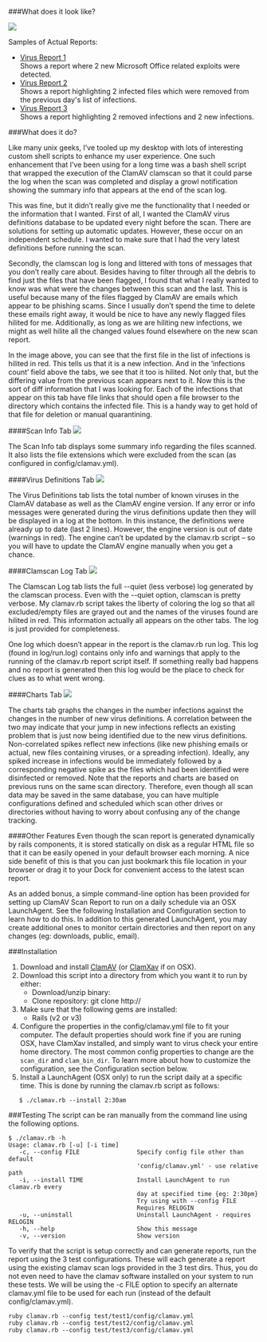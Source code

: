 ###What does it look like?

<img src="/danlynn/ClamAvReport/blob/master/docs/images/ClamAVScanReport-Big.png?raw=true">

Samples of Actual Reports:

* [Virus Report 1](http://danlynn.github.com/ClamAvReport/sample/clamav-2new.html)  
  Shows a report where 2 new Microsoft Office related exploits were detected.
* [Virus Report 2](http://danlynn.github.com/ClamAvReport/sample/clamav-2rem.html)  
  Shows a report highlighting 2 infected files which were removed from the previous day's list of infections.
* [Virus Report 3](http://danlynn.github.com/ClamAvReport/sample/clamav-2new2rem.html)  
  Shows a report highlighting 2 removed infections and 2 new infections.

###What does it do?

Like many unix geeks, I’ve tooled up my desktop with lots of interesting custom shell scripts to enhance my user experience. One such enhancement that I’ve been using for a long time was a bash shell script that wrapped the execution of the ClamAV clamscan so that it could parse the log when the scan was completed and display a growl notification showing the summary info that appears at the end of the scan log.

This was fine, but it didn’t really give me the functionality that I needed or the information that I wanted. First of all, I wanted the ClamAV virus definitions database to be updated every night before the scan. There are solutions for setting up automatic updates. However, these occur on an independent schedule. I wanted to make sure that I had the very latest definitions before running the scan.

Secondly, the clamscan log is long and littered with tons of messages that you don’t really care about. Besides having to filter through all the debris to find just the files that have been flagged, I found that what I really wanted to know was what were the changes between this scan and the last. This is useful because many of the files flagged by ClamAV are emails which appear to be phishing scams. Since I usually don’t spend the time to delete these emails right away, it would be nice to have any newly flagged files hilited for me. Additionally, as long as we are hiliting new infections, we might as well hilite all the changed values found elsewhere on the new scan report.

In the image above, you can see that the first file in the list of infections is hilited in red. This tells us that it is a new infection. And in the ‘infections count’ field above the tabs, we see that it too is hilited. Not only that, but the differing value from the previous scan appears next to it. Now this is the sort of diff information that I was looking for. Each of the infections that appear on this tab have file links that should open a file browser to the directory which contains the infected file. This is a handy way to get hold of that file for deletion or manual quarantining.

####Scan Info Tab
<img src="/danlynn/ClamAvReport/blob/master/docs/images/ClamAVScanReport-ScanInfo.png?raw=true">

The Scan Info tab displays some summary info regarding the files scanned. It also lists the file extensions which were excluded from the scan (as configured in config/clamav.yml).

####Virus Definitions Tab
<img src="/danlynn/ClamAvReport/blob/master/docs/images/ClamAVScanReport-VirusDefs.png?raw=true">

The Virus Definitions tab lists the total number of known viruses in the ClamAV database as well as the ClamAV engine version. If any error or info messages were generated during the virus definitions update then they will be displayed in a log at the bottom. In this instance, the definitions were already up to date (last 2 lines). However, the engine version is out of date (warnings in red). The engine can’t be updated by the clamav.rb script – so you will have to update the ClamAV engine manually when you get a chance.

####Clamscan Log Tab
<img src="/danlynn/ClamAvReport/blob/master/docs/images/ClamAVScanReport-ClamscanLog.png?raw=true">

The Clamscan Log tab lists the full --quiet (less verbose) log generated by the clamscan process. Even with the --quiet option, clamscan is pretty verbose. My clamav.rb script takes the liberty of coloring the log so that all excluded/empty files are grayed out and the names of the viruses found are hilited in red. This information actually all appears on the other tabs. The log is just provided for completeness.

One log which doesn’t appear in the report is the clamav.rb run log. This log (found in log/run.log) contains only info and warnings that apply to the running of the clamav.rb report script itself. If something really bad happens and no report is generated then this log would be the place to check for clues as to what went wrong.

####Charts Tab
<img src="/danlynn/ClamAvReport/blob/master/docs/images/ClamAVScanReport-Charts.png?raw=true">

The charts tab graphs the changes in the number infections against the changes in the number of new virus definitions. A correlation between the two may indicate that your jump in new infections reflects an existing problem that is just now being identified due to the new virus definitions. Non-correlated spikes reflect new infections (like new phishing emails or actual, new files containing viruses, or a spreading infection). Ideally, any spiked increase in infections would be immediately followed by a corresponding negative spike as the files which had been identified were disinfected or removed. Note that the reports and charts are based on previous runs on the same scan directory. Therefore, even though all scan data may be saved in the same database, you can have multiple configurations defined and scheduled which scan other drives or directories without having to worry about confusing any of the change tracking.

####Other Features
Even though the scan report is generated dynamically by rails components, it is stored statically on disk as a regular HTML file so that it can be easily opened in your default browser each morning. A nice side benefit of this is that you can just bookmark this file location in your browser or drag it to your Dock for convenient access to the latest scan report.

As an added bonus, a simple command-line option has been provided for setting up ClamAV Scan Report to run on a daily schedule via an OSX LaunchAgent. See the following Installation and Configuration section to learn how to do this. In addition to this generated LaunchAgent, you may create additional ones to monitor certain directories and then report on any changes (eg: downloads, public, email).

###Installation
1. Download and install [ClamAV](http://www.clamav.net/lang/en/) (or [ClamXav](http://www.clamxav.com/) if on OSX).
2. Download this script into a directory from which you want it to run by either:
	* Download/unzip binary: 
	* Clone repository: git clone http://
3. Make sure that the following gems are installed:
	* Rails (v2 or v3)
4. Configure the properties in the config/clamav.yml file to fit your computer.  The default properties should work fine if you are runing OSX, have ClamXav installed, and simply want to virus check your entire home directory.  The most common config properties to change are the `scan_dir` and `clam_bin_dir`. To learn more about how to customize the configuration, see the Configuration section below.
5. Install a LaunchAgent (OSX only) to run the script daily at a specific time.  This is done by running the clamav.rb script as follows:
```console
   $ ./clamav.rb --install 2:30am
```

 ###Testing
 The script can be ran manually from the command line using the following options.
 ```console
 $ ./clamav.rb -h
Usage: clamav.rb [-u] [-i time]
    -c, --config FILE                Specify config file other than default 
                                     'config/clamav.yml' - use relative path
    -i, --install TIME               Install LaunchAgent to run clamav.rb every
                                     day at specified time {eg: 2:30pm}
                                     Try using with --config FILE
                                     Requires RELOGIN
    -u, --uninstall                  Uninstall LaunchAgent - requires RELOGIN
    -h, --help                       Show this message
    -v, --version                    Show version
 ```
To verify that the script is setup correctly and can generate reports, run the report using the 3 test configurations.  These will each generate a report using the existing clamav scan logs provided in the 3 test dirs.  Thus, you do not even need to have the clamav software installed on your system to run these tests.  We will be using the -c FILE option to specify an alternate clamav.yml file to be used for each run (instead of the default config/clamav.yml).
```console
ruby clamav.rb --config test/test1/config/clamav.yml
ruby clamav.rb --config test/test2/config/clamav.yml
ruby clamav.rb --config test/test3/config/clamav.yml
```
